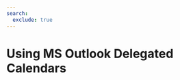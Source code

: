 ```yaml
---
search:
  exclude: true
---
```


# Using MS Outlook Delegated Calendars

<script>
document.location.href="../Using-MS-Outlook-Delegated-Calendars/";
</script>
